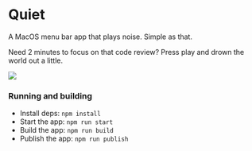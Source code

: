 # Quiet

A MacOS menu bar app that plays noise. Simple as that.

Need 2 minutes to focus on that code review? Press play and drown the world out a little.

![](https://user-images.githubusercontent.com/1211440/51442641-bf535780-1cd6-11e9-84b5-5c8b9851b6bc.png)

### Running and building

- Install deps: `npm install`
- Start the app: `npm run start`
- Build the app: `npm run build`
- Publish the app: `npm run publish`
